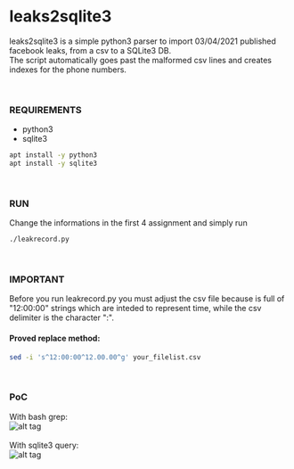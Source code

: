 # leaks2sqlite3

leaks2sqlite3 is a simple python3 parser to import 03/04/2021 published facebook leaks, from a csv to a SQLite3 DB.
<br>
The script automatically goes past the malformed csv lines and creates indexes for the phone numbers.

<br>

### REQUIREMENTS
 - python3
 - sqlite3

```bash
apt install -y python3
apt install -y sqlite3
```

<br>

### RUN

Change the informations in the first 4 assignment and simply run
```bash
./leakrecord.py
```

<br>

### IMPORTANT

Before you run leakrecord.py you must adjust the csv file because is full of "12:00:00" strings
which are inteded to represent time, while the csv delimiter is the character ":".
<br>

#### Proved replace method:
```bash
sed -i 's^12:00:00^12.00.00^g' your_filelist.csv
```

<br>

### PoC
With bash grep:
<br>
![alt tag](https://i.ibb.co/GRBf3k6/before-grep.png)
<br>
<br>
With sqlite3 query:
<br>
![alt tag](https://i.ibb.co/XSp7ZLS/after-sqlite3.png)

